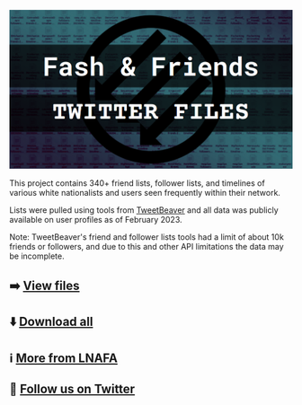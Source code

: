 [![Fash & Friends Twitter Files](https://github.com/LateNightAFA/fashandfriends/blob/main/img/fnf-img.png)](https://github.com/LateNightAFA/fashandfriends/tree/main/data)

This project contains 340+ friend lists, follower lists, and timelines of various white nationalists and users seen frequently within their network.

Lists were pulled using tools from [TweetBeaver](https://tweetbeaver.com) and all data was publicly available on user profiles as of February 2023.

Note: TweetBeaver's friend and follower lists tools had a limit of about 10k friends or followers, and due to this and other API limitations the data may be incomplete. 

##
## ➡️ [View files](https://github.com/LateNightAFA/fashandfriends/tree/main/data)

## ⬇️ [Download all](https://github.com/LateNightAFA/fashandfriends/archive/refs/heads/main.zip)

## ℹ️ [More from LNAFA](https://latenightafa.noblogs.org/)

## 🔗 [Follow us on Twitter](https://twitter.com/latenightafa)
